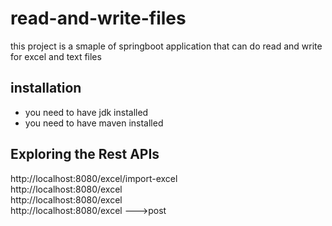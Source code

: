 # read-and-write-files
this project is a smaple of springboot application that can do read and write for excel and text files
## installation
* you need to have jdk installed
* you need to have maven installed
## Exploring the Rest APIs
http://localhost:8080/excel/import-excel  
http://localhost:8080/excel  
http://localhost:8080/excel  
http://localhost:8080/excel --->post  


